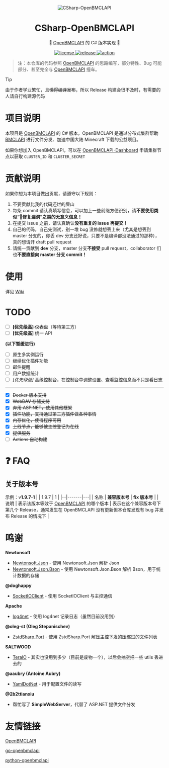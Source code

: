 ﻿<div align="center">

![CSharp-OpenBMCLAPI](https://github.com/SaltWood-Studio/CSharp-OpenBMCLAPI/assets/113306265/ed30c85d-dbb5-48ea-b14b-1c04c58cb90b)

# CSharp-OpenBMCLAPI
🎉 [OpenBMCLAPI](https://github.com/bangbang93/openbmclapi) 的 C# 版本实现 🎉

  <a href="https://raw.githubusercontent.com/SaltWood-Studio/CSharp-OpenBMCLAPI/master/LICENSE">
    <img src="https://img.shields.io/github/license/SaltWood-Studio/CSharp-OpenBMCLAPI" alt="license">
  </a>
  <a href="https://github.com/SaltWood-Studio/CSharp-OpenBMCLAPI/releases">
    <img src="https://img.shields.io/github/v/release/SaltWood-Studio/CSharp-OpenBMCLAPI?color=blueviolet&include_prereleases" alt="release">
  </a>
  <a href="https://github.com/SaltWood-Studio/CSharp-OpenBMCLAPI/actions">
    <img src="https://github.com/SaltWood-Studio/CSharp-OpenBMCLAPI/workflows/.NET/badge.svg" alt="action">
  </a>
</div>

> 注：本仓库的代码参照 [OpenBMCLAPI](https://github.com/bangbang93/openbmclapi) 的思路编写，部分特性、Bug 可能部分、甚至完全与 [OpenBMCLAPI](https://github.com/bangbang93/openbmclapi) 撞车。

> [!TIP]
> 由于作者学业繁忙，且~~懒得编译发布~~，所以 Release 构建会很不及时，有需要的人请自行构建源代码

# 项目说明

本项目是 [OpenBMCLAPI](https://github.com/bangbang93/openbmclapi) 的 C# 版本，OpenBMCLAPI 是通过分布式集群帮助 [BMCLAPI](https://bmclapidoc.bangbang93.com/) 进行文件分发、加速中国大陆 Minecraft 下载的公益项目。

如果你想加入 OpenBMCLAPI，可以在 [OpenBMCLAPI-Dashboard](https://bd.bangbang93.com) 申请集群节点以获取 `CLUSTER_ID` 和 `CLUSTER_SECRET`

# 贡献说明

如果你想为本项目做出贡献，请遵守以下规则：
1. 不要贡献比我的代码还烂的屎山
2. 每条 commit 请认真填写信息，可以加上一些前缀方便识别，请**不要使用类似“🐛修复漏洞”之类的无意义信息！**
3. 在提交 issue 之前，请认真确认**没有重复的 issue 再提交！**
4. 自己的代码，自己先测试，别一堆 bug 没修就想丢上来（尤其是想丢到 master 分支的，你丢 dev 分支还好说，只要不是编译都没法通过的那种），真的想请开 draft pull request
5. 请统一贡献到 **dev** 分支，master 分支**不接受** pull request，collaborator 们也**不要直接向 master 分支 commit！**

# 使用

详见 [Wiki](https://github.com/SALTWOOD/CSharp-OpenBMCLAPI/wiki)

# TODO

- [ ] ~~**[优先级高]** 仪表盘~~（等待第三方）
- [ ] **[优先级高]** 统一 API

**(以下暂缓进行)**

- [ ] 原生多实例运行
- [ ] 继续优化插件功能
- [ ] 邮件提醒
- [ ] 用户数据统计
- [ ] *[优先级低]* 高级控制台，在控制台中调整设置、查看监控信息而不只是看日志
___
- [x] ~~Docker 版本支持~~
- [x] ~~WebDAV 存储支持~~
- [x] ~~弃用 ASP.NET，使用其他框架~~
- [x] ~~插件功能，支持通过第三方插件做各种事情~~
- [x] ~~内存优化，使得程序可用~~
- [x] ~~上线节点，能够被主控登记为在线~~
- [x] ~~提供服务~~
- [ ] ~~Actions 自动构建~~

# ❓ FAQ
## 关于版本号
示例：v**1.9.7**-**1**
|  | 1.9.7 | 1 |
|--|-------|---|
| 名称 | **兼容版本号** | **fix 版本号** |
| 说明 | 表示该版本等效于 [OpenBMCLAPI](https://github.com/bangbang93/openbmclapi) 的哪个版本 | 表示在这个兼容版本号下第几个 Release，通常发生在 OpenBMCLAPI 没有更新但本仓库发现有 bug 并发布 Release 的情况下 |

# 鸣谢

**Newtonsoft**
- [Newtonsoft.Json](https://www.newtonsoft.com/json) - 使用 Newtonsoft.Json 解析 Json
- [Newtonsoft.Json.Bson](https://www.newtonsoft.com/json) - 使用 Newtonsoft.Json.Bson 解析 Bson，用于统计数据的存储

**@doghappy**
- [SocketIOClient](https://github.com/doghappy/socket.io-client-csharp) - 使用 SocketIOClient 与主控通信

**Apache**
- [log4net](https://logging.apache.org/log4net/) - 使用 log4net 记录日志（虽然目前没用到）

**@oleg-st (Oleg Stepanischev)**
- [ZstdSharp.Port](https://github.com/oleg-st/ZstdSharp) - 使用 ZstdSharp.Port 解压主控下发的压缩过的文件列表

**SALTWOOD**
- [TeraIO](https://github.com/SALTWOOD/TeraIO) - 其实也没用到多少（目前是废物一个），以后会抽空把一些 utils 丢进去的

**@aaubry (Antoine Aubry)**
- [YamlDotNet](https://github.com/aaubry/YamlDotNet) - 用于配置文件的读写

**@2b2ttianxiu**
- 帮忙写了 **SimpleWebServer**，代替了 ASP.NET 提供文件分发

# 友情链接

[OpenBMCLAPI](https://github.com/bangbang93/openbmclapi)

[go-openbmclapi](https://github.com/LiterMC/go-openbmclapi)

[python-openbmclapi](https://github.com/TTB-Network/python-openbmclapi)
